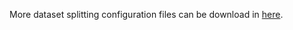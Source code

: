 More dataset splitting configuration files can be download in [here](https://pan.baidu.com/s/1uvrT9xBps6DENndxyu8V_A?pwd=evby).